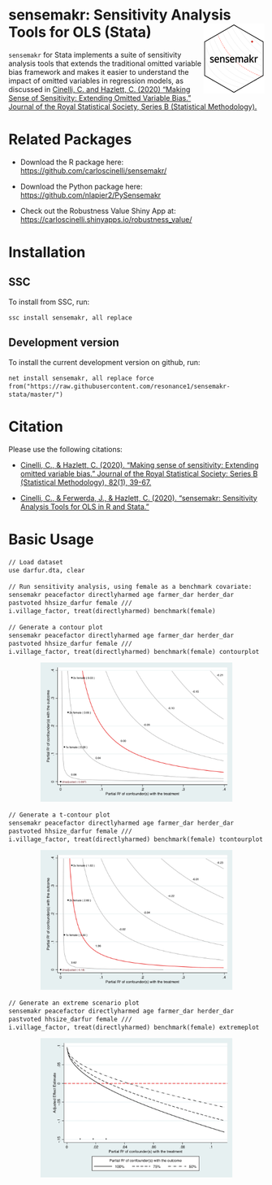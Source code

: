 # sensemakr: Sensitivity Analysis Tools for OLS (Stata)  <img src="misc/sensemakr-logo-small.png" align="right" />

`sensemakr` for Stata implements a suite of sensitivity analysis tools that
extends the traditional omitted variable bias framework and makes it
easier to understand the impact of omitted variables in regression
models, as discussed in [Cinelli, C. and Hazlett, C. (2020) “Making
Sense of Sensitivity: Extending Omitted Variable Bias.” Journal of the
Royal Statistical Society, Series B (Statistical
Methodology).](https://doi.org/10.1111/rssb.12348)


# Related Packages

  - Download the R package here:
    <https://github.com/carloscinelli/sensemakr/>
    
  - Download the Python package here: <https://github.com/nlapier2/PySensemakr>

  - Check out the Robustness Value Shiny App at:
    <https://carloscinelli.shinyapps.io/robustness_value/>

    
# Installation

## SSC

To install from SSC, run:

```
ssc install sensemakr, all replace
```

## Development version

To install the current development version on github, run:

```
net install sensemakr, all replace force from("https://raw.githubusercontent.com/resonance1/sensemakr-stata/master/")
```

# Citation

Please use the following citations:

  - [Cinelli, C., & Hazlett, C. (2020). “Making sense of sensitivity:
    Extending omitted variable bias.” Journal of the Royal Statistical
    Society: Series B (Statistical Methodology), 82(1),
    39-67.](https://doi.org/10.1111/rssb.12348)

  - [Cinelli, C., & Ferwerda, J., & Hazlett, C. (2020). “sensemakr:
    Sensitivity Analysis Tools for OLS in R and
    Stata.”](https://www.researchgate.net/publication/340965014_sensemakr_Sensitivity_Analysis_Tools_for_OLS_in_R_and_Stata)

# Basic Usage

```
// Load dataset
use darfur.dta, clear

// Run sensitivity analysis, using female as a benchmark covariate:
sensemakr peacefactor directlyharmed age farmer_dar herder_dar pastvoted hhsize_darfur female ///
i.village_factor, treat(directlyharmed) benchmark(female)

// Generate a contour plot
sensemakr peacefactor directlyharmed age farmer_dar herder_dar pastvoted hhsize_darfur female ///
i.village_factor, treat(directlyharmed) benchmark(female) contourplot
```
<p align = "center">
<img src="/misc/s_contourplot.jpg" width="75%">
</p>


```
// Generate a t-contour plot
sensemakr peacefactor directlyharmed age farmer_dar herder_dar pastvoted hhsize_darfur female ///
i.village_factor, treat(directlyharmed) benchmark(female) tcontourplot
```

<p align = "center">
<img src="/misc/s_tcontourplot.jpg" width="75%">
</p>






```
// Generate an extreme scenario plot
sensemakr peacefactor directlyharmed age farmer_dar herder_dar pastvoted hhsize_darfur female ///
i.village_factor, treat(directlyharmed) benchmark(female) extremeplot 
```
<p align = "center">
<img src="/misc//s_extremeplot.jpg" width="75%">
</p>


